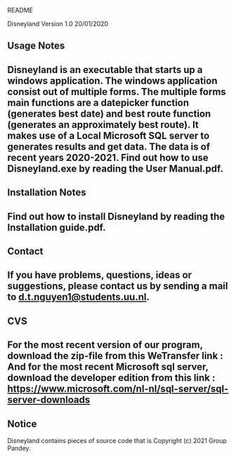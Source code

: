README

Disneyland Version 1.0 20/01/2020

Usage Notes
-----------------------------------
Disneyland is an executable that starts up a windows application. The windows application consist out of multiple forms.
The multiple forms main functions are a datepicker function (generates best date) and best route function (generates an approximately best route).
It makes use of a Local Microsoft SQL server to generates results and get data.
The data is of recent years 2020-2021.
Find out how to use Disneyland.exe by reading the User Manual.pdf. 
-----------------------------------

Installation Notes
-----------------------------------
Find out how to install Disneyland by reading the Installation guide.pdf.
-----------------------------------

Contact
-----------------------------------
If you have problems, questions, ideas or suggestions, please contact us by sending a mail to d.t.nguyen1@students.uu.nl.
-----------------------------------

CVS
-----------------------------------
For the most recent version of our program, download the zip-file from this WeTransfer link : <link here>
And for the most recent Microsoft sql server, download the developer edition from this link : https://www.microsoft.com/nl-nl/sql-server/sql-server-downloads
-----------------------------------

Notice
-----------------------------------
Disneyland contains pieces of source code that is Copyright (c) 2021 Group Pandey.

 

